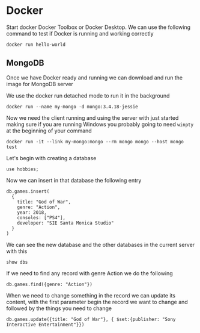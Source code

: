 # Docker

Start docker Docker Toolbox or Docker Desktop. We can use the following command to test if Docker is running and working correctly

`docker run hello-world`

## MongoDB

Once we have Docker ready and running we can download and run the image for MongoDB server

We use the docker run detached mode to run it in the background

`docker run --name my-mongo -d mongo:3.4.18-jessie`

Now we need the client running and using the server with just started making sure if you are running Windows you probably going to need `winpty` at the beginning of your command

`docker run -it --link my-mongo:mongo --rm mongo mongo --host mongo test`

Let's begin with creating a database

`use hobbies;`

Now we can insert in that database the following entry

```
db.games.insert(
  {
    title: "God of War",
    genre: "Action",
    year: 2018,
    consoles: ["PS4"],
    developer: "SIE Santa Monica Studio"
  }
)
```

We can see the new database and the other databases in the current server with this

`show dbs`

If we need to find any record with genre Action we do the following

`db.games.find({genre: "Action"})`

When we need to change something in the record we can update its content, with the first parameter begin the record we want to change and followed by the things you need to change

`db.games.update({title: "God of War"}, { $set:{publisher: "Sony Interactive Entertainment"}})`
